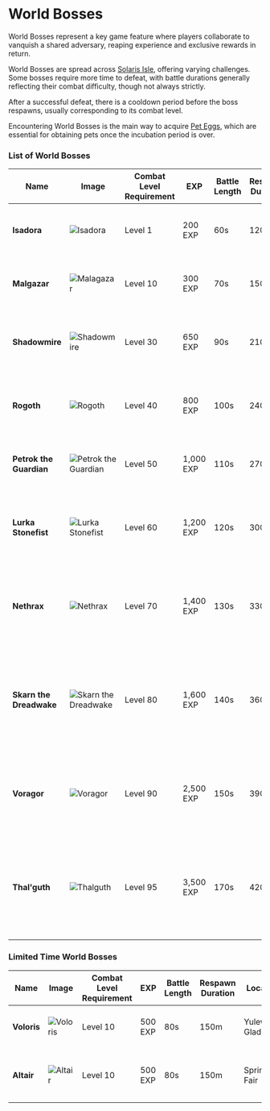 # World Bosses

World Bosses represent a key game feature where players collaborate to vanquish a shared adversary, reaping experience and exclusive rewards in return.

World Bosses are spread across [Solaris Isle](wiki/lore/solaris-isle?same_window=true), offering varying challenges. Some bosses require more time to defeat, with battle durations generally reflecting their combat difficulty, though not always strictly.

After a successful defeat, there is a cooldown period before the boss respawns, usually corresponding to its combat level.

Encountering World Bosses is the main way to acquire [Pet Eggs](/wiki/items-and-pets/item-types?same_window=true), which are essential for obtaining pets once the incubation period is over.

### List of World Bosses

<div class="table-container">

| Name                    | Image                                                                                                                                                 | Combat Level Requirement | EXP       | Battle Length | Respawn Duration | Location                     |    Loot &emsp;&emsp;&emsp;&emsp;&emsp;&emsp;&emsp;&emsp;&emsp;&emsp;&emsp;&emsp;                                                                                                                                                                                                                                                                                                                                                                                                                                                                                                                                                                                                                                                                                                                                                                                              |
| ----------------------- |-------------------------------------------------------------------------------------------------------------------------------------------------------| ------------------------ | --------- | ------------- | ---------------- | ---------------------------- | ------------------------------------------------------------------------------------------------------------------------------------------------------------------------------------------------------------------------------------------------------------------------------------------------------------------------------------------------------------------------------------------------------------------------------------------------------------------------------------------------------------------------------------------------------------------------------------------------------------------------------------------------------------------------------------------------------------------------------------------------------------------------------------------------------------------------------------------------------------------------------|
| **Isadora**             | ![Isadora](https://cdn.idle-mmo.com/cdn-cgi/image/width=50,height=50/uploaded/skins/slGUwMeiU4U6cvDSxAXLxMHKt1qCXb-metaaXNhZG9yYS5wbmc=-.png)         | Level 1                  | 200 EXP   | 60s           | 120m             | Bluebell Hollow              |    ![Aquarion Egg](https://cdn.idle-mmo.com/cdn-cgi/image/height=35,width=35/uploaded/skins/30aR1jUo4Dhs3bQ7IlQgvSZQwQbv0c-metaZWdnLTEucG5n-.png)  Aquarion Egg  <br>       ![Chest Of Upgrades](https://cdn.idle-mmo.com/cdn-cgi/image/height=35,width=35/uploaded/skins/38avw63VJGEzqigMNONsHxYmgq4Fll-metaY2hlc3QucG5n-.png)  Chest Of Upgrades  <br>   ![Fluffly Egg](https://cdn.idle-mmo.com/cdn-cgi/image/height=35,width=35/uploaded/skins/wWoWHXee7cJuXQEyyksbysgkyLKYpW-metaZWdnLTEwLnBuZw==-.png)    Fluffly Egg                                                                                                                                                                                                                                                                                                                                                   |
| **Malgazar**            | ![Malagazar](https://cdn.idle-mmo.com/cdn-cgi/image/width=50,height=50/uploaded/skins/hYWjCxJenGKwSf8yQnlRBqnWv9XxWf-metabWFsZ2F6YXIucG5n-.png)       | Level 10                 | 300 EXP   | 70s           | 150m             | Whispering Woods             |    ![Furbella Egg](https://cdn.idle-mmo.com/cdn-cgi/image/height=35,width=35/uploaded/skins/YcUJ05jgAA2wKPXElfvoMHSBEEOx4C-metaZWdnLTQucG5n-.png)   Furbella Egg  <br>      ![Chest Of Upgrades](https://cdn.idle-mmo.com/cdn-cgi/image/height=35,width=35/uploaded/skins/38avw63VJGEzqigMNONsHxYmgq4Fll-metaY2hlc3QucG5n-.png)  Chest Of Upgrades  <br>   ![Shelly Egg](https://cdn.idle-mmo.com/cdn-cgi/image/height=35,width=35/uploaded/skins/wWoWHXee7cJuXQEyyksbysgkyLKYpW-metaZWdnLTEwLnBuZw==-.png)     Shelly Egg                                                                                                                                                                                                                                                                                                                                                    |           
| **Shadowmire**          | ![Shadowmire](https://cdn.idle-mmo.com/cdn-cgi/image/width=50,height=50/uploaded/skins/IBzH3zhbJJOZwXGzJnBVbVPzPsOvde-metac2hhZG93bWlyZS5wbmc=-.png)  | Level 30                 | 650 EXP   | 90s           | 210m             | Crystal Caverns              |    ![Aquastar Egg](https://cdn.idle-mmo.com/cdn-cgi/image/height=35,width=35/uploaded/skins/30aR1jUo4Dhs3bQ7IlQgvSZQwQbv0c-metaZWdnLTEucG5n-.png)  Aquastar Egg   <br>      ![Chest Of Upgrades](https://cdn.idle-mmo.com/cdn-cgi/image/height=35,width=35/uploaded/skins/38avw63VJGEzqigMNONsHxYmgq4Fll-metaY2hlc3QucG5n-.png)  Chest Of Upgrades  <br>   ![Nutwhisker Egg](https://cdn.idle-mmo.com/cdn-cgi/image/height=35,width=35/uploaded/skins/wWoWHXee7cJuXQEyyksbysgkyLKYpW-metaZWdnLTEwLnBuZw==-.png) NutWhisker Egg                                                                                                                                                                                                                                                                                                                                                |
| **Rogoth**              | ![Rogoth](https://cdn.idle-mmo.com/cdn-cgi/image/width=50,height=50/uploaded/skins/cDkJRKhUyZsJ0HkTql3NCiewsoyeoJ-metacm9nb3RoLnBuZw==-.png)          | Level 40                 | 800 EXP   | 100s          | 240m             | Skyreach Peak                |    ![Stardust Egg](https://cdn.idle-mmo.com/cdn-cgi/image/height=35,width=35/uploaded/skins/lzgfI5IM4Y61coN1djns7YZAb9w6pO-metaZWdnLTgucG5n-.png)   Stardust Egg  <br>      ![Chest Of Upgrades](https://cdn.idle-mmo.com/cdn-cgi/image/height=35,width=35/uploaded/skins/38avw63VJGEzqigMNONsHxYmgq4Fll-metaY2hlc3QucG5n-.png)  Chest Of Upgrades  <br>   ![Blooplord Egg](https://cdn.idle-mmo.com/cdn-cgi/image/height=35,width=35/uploaded/skins/wWoWHXee7cJuXQEyyksbysgkyLKYpW-metaZWdnLTEwLnBuZw==-.png)  Blooplord Egg                                                                                                                                                                                                                                                                                                                                                 |
| **Petrok the Guardian** | ![Petrok the Guardian](https://cdn.idle-mmo.com/cdn-cgi/image/width=50,height=50/uploaded/skins/9yfF0BTES4a376lk1WmCsUC2pfPMho-metaMS5wbmc=-.png)     | Level 50                 | 1,000 EXP | 110s          | 270m             | Enchanted Oasis              |    ![Wrex Egg](https://cdn.idle-mmo.com/cdn-cgi/image/height=35,width=35/uploaded/skins/Fy4RpMvmNeg5WBZG4UrlpfzYkUIhjj-metaZWdnLTcucG5n-.png)        Wrex Egg  <br>         ![Chest Of Upgrades](https://cdn.idle-mmo.com/cdn-cgi/image/height=35,width=35/uploaded/skins/38avw63VJGEzqigMNONsHxYmgq4Fll-metaY2hlc3QucG5n-.png)  Chest Of Upgrades  <br>   ![Vulpina Egg](https://cdn.idle-mmo.com/cdn-cgi/image/height=35,width=35/uploaded/skins/mRDlGD8Tq6u9Ele0tGBAqcDFGyshik-metaZWdnLTkucG5n-.png)  Vulpina Egg                                                                                                                                                                                                                                                                                                                                                         |
| **Lurka Stonefist**    | ![Lurka Stonefist](https://cdn.idle-mmo.com/cdn-cgi/image/width=50,height=50/uploaded/skins/MNVUKGfAVa0UZFx1vx1gvAd4x070CM-metab3JjLnBuZw==-.png)     | Level 60                 | 1,200 EXP | 120s          | 300m             | Floating Gardens of Aetheria |     ![Draconis Egg](https://cdn.idle-mmo.com/cdn-cgi/image/height=35,width=35/uploaded/skins/30aR1jUo4Dhs3bQ7IlQgvSZQwQbv0c-metaZWdnLTEucG5n-.png)   Draconis Egg <br>       ![Chest Of Upgrades](https://cdn.idle-mmo.com/cdn-cgi/image/height=35,width=35/uploaded/skins/38avw63VJGEzqigMNONsHxYmgq4Fll-metaY2hlc3QucG5n-.png)  Chest Of Upgrades  <br>   ![Fangor Egg](https://cdn.idle-mmo.com/cdn-cgi/image/height=35,width=35/uploaded/skins/oa8r4XyzYPZtgEWRNm28gFxF7ifV3a-metaZWdnLTMucG5n-.png)    Fangor Egg     <br>  ![Florien Egg](https://cdn.idle-mmo.com/cdn-cgi/image/height=35,width=35/uploaded/skins/oa8r4XyzYPZtgEWRNm28gFxF7ifV3a-metaZWdnLTMucG5n-.png) Florien Egg                                                                                                                                                                                     |
| **Nethrax**             | ![Nethrax](https://cdn.idle-mmo.com/cdn-cgi/image/width=50,height=50/uploaded/skins/TGpOG82CI5QJdj3pGeOgqyMgUBZI9G-metaYmVhc3QgMy5wbmc=-.png)         | Level 70                 | 1,400 EXP | 130s          | 330m             | Celestial Observatory        |    ![Raptora Egg](https://cdn.idle-mmo.com/cdn-cgi/image/height=35,width=35/uploaded/skins/A4XSIEHMB2XXtto8ZCXo4q3rDx6maF-metaZWdnLTYucG5n-.png)  Raptora Egg <br>          ![Chest Of Upgrades](https://cdn.idle-mmo.com/cdn-cgi/image/height=35,width=35/uploaded/skins/38avw63VJGEzqigMNONsHxYmgq4Fll-metaY2hlc3QucG5n-.png)  Chest Of Upgrades  <br>   ![Lumi Egg](https://cdn.idle-mmo.com/cdn-cgi/image/height=35,width=35/uploaded/skins/2wirtAI9gGA1T7dlfhympGJ5iHHarW-metaZWdnLTUucG5n-.png)      Lumi Egg       <br>  ![Emberwhisp Egg](https://cdn.idle-mmo.com/cdn-cgi/image/height=35,width=35/uploaded/skins/qJuchiGSdQ1FUPclodcN29eDIiCz8E-metaZWdnLTIucG5n-.png) Emberwhisp Egg <br>   ![Leovar Egg](https://cdn.idle-mmo.com/cdn-cgi/image/height=35,width=35/uploaded/skins/wWoWHXee7cJuXQEyyksbysgkyLKYpW-metaZWdnLTEwLnBuZw==-.png) Leovar Egg            |     
| **Skarn the Dreadwake** | ![Skarn the Dreadwake](https://cdn.idle-mmo.com/cdn-cgi/image/width=50,height=50/uploaded/skins/KY23NluIBdp907ppVkWlhNIBJ11e4d-metaYmVhc3QucG5n-.png) | Level 80                 | 1,600 EXP | 140s          | 360m             | Isle of Whispers             |    ![Vexalia Egg](https://cdn.idle-mmo.com/cdn-cgi/image/height=35,width=35/uploaded/skins/mRDlGD8Tq6u9Ele0tGBAqcDFGyshik-metaZWdnLTkucG5n-.png)  Vexalia Egg <br>          ![Chest Of Upgrades](https://cdn.idle-mmo.com/cdn-cgi/image/height=35,width=35/uploaded/skins/38avw63VJGEzqigMNONsHxYmgq4Fll-metaY2hlc3QucG5n-.png)  Chest Of Upgrades  <br>  ![Zephyrix Egg](https://cdn.idle-mmo.com/cdn-cgi/image/height=35,width=35/uploaded/skins/wWoWHXee7cJuXQEyyksbysgkyLKYpW-metaZWdnLTEwLnBuZw==-.png) Zephyrix Egg <br> ![Pyroflare Egg](https://cdn.idle-mmo.com/cdn-cgi/image/height=35,width=35/uploaded/skins/2wirtAI9gGA1T7dlfhympGJ5iHHarW-metaZWdnLTUucG5n-.png)  Pyroflare Egg <br>    ![Drakeling Egg](https://cdn.idle-mmo.com/cdn-cgi/image/height=35,width=35/uploaded/skins/qJuchiGSdQ1FUPclodcN29eDIiCz8E-metaZWdnLTIucG5n-.png) Drakeling Egg           |
| **Voragor**             | ![Voragor](https://cdn.idle-mmo.com/cdn-cgi/image/width=50,height=50/uploaded/skins/Q27hfNERAfFQ96HeM86hIdxZDMHYKh-metaYmVhc3QgMS5wbmc=-.png)         | Level 90                 | 2,500 EXP | 150s          | 390m             | The Citadel                  |    ![Solarix Egg](https://cdn.idle-mmo.com/cdn-cgi/image/height=35,width=35/uploaded/skins/lzgfI5IM4Y61coN1djns7YZAb9w6pO-metaZWdnLTgucG5n-.png)  Solarix Egg <br>          ![Chest Of Upgrades](https://cdn.idle-mmo.com/cdn-cgi/image/height=35,width=35/uploaded/skins/38avw63VJGEzqigMNONsHxYmgq4Fll-metaY2hlc3QucG5n-.png)  Chest Of Upgrades  <br>  ![Aerion Egg](https://cdn.idle-mmo.com/cdn-cgi/image/height=35,width=35/uploaded/skins/wWoWHXee7cJuXQEyyksbysgkyLKYpW-metaZWdnLTEwLnBuZw==-.png)    Aerion Egg <br>  ![Scalethorn Egg](https://cdn.idle-mmo.com/cdn-cgi/image/height=35,width=35/uploaded/skins/Fy4RpMvmNeg5WBZG4UrlpfzYkUIhjj-metaZWdnLTcucG5n-.png) Scalethorn Egg <br>  ![Thunderhoof Egg](https://cdn.idle-mmo.com/cdn-cgi/image/height=35,width=35/uploaded/skins/wWoWHXee7cJuXQEyyksbysgkyLKYpW-metaZWdnLTEwLnBuZw==-.png) Thunderhoof Egg    |
| **Thal'guth**           | ![Thalguth](https://cdn.idle-mmo.com/cdn-cgi/image/width=50,height=50/uploaded/skins/SrDKZ5l5oc8JtQGJNNKL0Cb1fHrMsq-metaZmlyZSBiZWFzdC5wbmc=-.png)    | Level 95                 | 3,500 EXP | 170s          | 420m             | The Citadel                  |    ![Starmane Egg](https://cdn.idle-mmo.com/cdn-cgi/image/height=35,width=35/uploaded/skins/wWoWHXee7cJuXQEyyksbysgkyLKYpW-metaZWdnLTEwLnBuZw==-.png)  Starmane Egg <br>    ![Chest Of Upgrades](https://cdn.idle-mmo.com/cdn-cgi/image/height=35,width=35/uploaded/skins/38avw63VJGEzqigMNONsHxYmgq4Fll-metaY2hlc3QucG5n-.png)  Chest Of Upgrades  <br>   ![Sauronix Egg](https://cdn.idle-mmo.com/cdn-cgi/image/height=35,width=35/uploaded/skins/A4XSIEHMB2XXtto8ZCXo4q3rDx6maF-metaZWdnLTYucG5n-.png)  Sauronix Egg <br>   ![Wrymshadow Egg](https://cdn.idle-mmo.com/cdn-cgi/image/height=35,width=35/uploaded/skins/wWoWHXee7cJuXQEyyksbysgkyLKYpW-metaZWdnLTEwLnBuZw==-.png) Wrymshadow Egg <br> ![Dragon Soulstone](https://cdn.idle-mmo.com/cdn-cgi/image/height=35,width=35/uploaded/skins/01HXVFKQKPC4N8XM0RN3X9CSPH.png) Dragon Soulstone

</div>

### Limited Time World Bosses

<div class="table-container">

| Name        | Image                                                                                                                                         | Combat Level Requirement | EXP     | Battle Length | Respawn Duration | Location           | Event                                                                                             |
|-------------|-----------------------------------------------------------------------------------------------------------------------------------------------| ------------------------ | ------- | ------------- | ---------------- |--------------------|---------------------------------------------------------------------------------------------------|
| **Voloris** | ![Voloris](https://cdn.idle-mmo.com/cdn-cgi/image/height=50,width=50/uploaded/skins/xIcBS0kz0Ndi6Ulj6TOV8GYkQqutBd-metaZWxmbWFuLnBuZw==-.png) | Level 10                 | 500 EXP | 80s           | 150m             | Yulewood Glades    | Limited Time Boss - [Yule Fest](/wiki/activities-and-challenges/campaigns?same_window=true)       |
| **Altair**  | ![Altair](https://cdn.idle-mmo.com/cdn-cgi/image/height=50,width=50/uploaded/skins/01HT2CX1M7659ZJZ1PFFSKCC4J.png)                            | Level 10                 | 500 EXP | 80s           | 150m             | Springtide Fair    | Limited Time Boss - [Springtide Fair](/wiki/activities-and-challenges/campaigns?same_window=true) |

</div>
